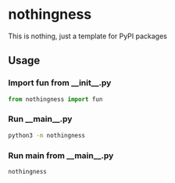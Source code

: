 # nothingness

This is nothing, just a template for PyPI packages

## Usage

### Import fun from \_\_init__.py

```py
from nothingness import fun
```

### Run \_\_main__.py

```sh
python3 -m nothingness
```

### Run main from \_\_main__.py

```sh
nothingness
```
